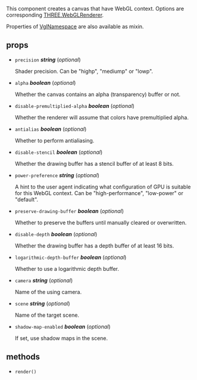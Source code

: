 This component creates a canvas that have WebGL context.
Options are corresponding [THREE.WebGLRenderer](https://threejs.org/docs/index.html#api/core/Object3D).

Properties of [VglNamespace](vgl-namespace) are also available as mixin. 

## props 

- `precision` ***string*** (*optional*) 

  Shader precision. Can be "highp", "mediump" or "lowp". 

- `alpha` ***boolean*** (*optional*) 

  Whether the canvas contains an alpha (transparency) buffer or not. 

- `disable-premultiplied-alpha` ***boolean*** (*optional*) 

  Whether the renderer will assume that colors have premultiplied alpha. 

- `antialias` ***boolean*** (*optional*) 

  Whether to perform antialiasing. 

- `disable-stencil` ***boolean*** (*optional*) 

  Whether the drawing buffer has a stencil buffer of at least 8 bits. 

- `power-preference` ***string*** (*optional*) 

  A hint to the user agent indicating what configuration of GPU is suitable
  for this WebGL context. Can be "high-performance", "low-power" or "default". 

- `preserve-drawing-buffer` ***boolean*** (*optional*) 

  Whether to preserve the buffers until manually cleared or overwritten. 

- `disable-depth` ***boolean*** (*optional*) 

  Whether the drawing buffer has a depth buffer of at least 16 bits. 

- `logarithmic-depth-buffer` ***boolean*** (*optional*) 

  Whether to use a logarithmic depth buffer. 

- `camera` ***string*** (*optional*) 

  Name of the using camera. 

- `scene` ***string*** (*optional*) 

  Name of the target scene. 

- `shadow-map-enabled` ***boolean*** (*optional*) 

  If set, use shadow maps in the scene. 

## methods 

- `render()` 

